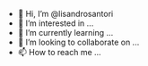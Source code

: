 - 👋 Hi, I’m @lisandrosantori
- 👀 I’m interested in ...
- 🌱 I’m currently learning ...
- 💞️ I’m looking to collaborate on ...
- 📫 How to reach me ...

<!---
lisandrosantori/lisandrosantori is a ✨ special ✨ repository because its `README.md` (this file) appears on your GitHub profile.
You can click the Preview link to take a look at your changes.
--->
